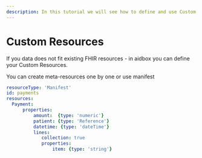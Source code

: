 ```yaml
---
description: In this tutorial we will see how to define and use Custom Resources
---
```


# Custom Resources

If you data does not fit existing  FHIR resources - in aidbox you can define your Custom Resources.

You can create meta-resources one by one or use  manifest 

```yaml
resourceType: 'Manifest'
id: payments
resources: 
  Payment:
      properties:
          amount:  {type: 'numeric'}
          patient: {type: 'Reference'}
          datetime: {type: 'dateTime'}
          lines:
             collection: true
             properties:
                 item: {type: 'string'}
```



